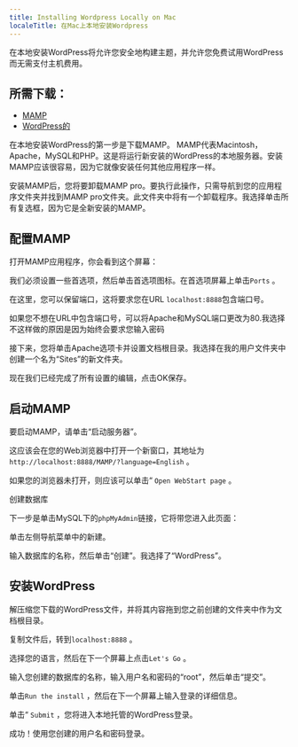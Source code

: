 ```yaml
---
title: Installing Wordpress Locally on Mac
localeTitle: 在Mac上本地安装Wordpress
---
```

在本地安装WordPress将允许您安全地构建主题，并允许您免费试用WordPress而无需支付主机费用。

## 所需下载：

*   [MAMP](https://www.mamp.info/en/)
*   [WordPress的](https://wordpress.org/about/)

在本地安装WordPress的第一步是下载MAMP。 MAMP代表Macintosh，Apache，MySQL和PHP。这是将运行新安装的WordPress的本地服务器。安装MAMP应该很容易，因为它就像安装任何其他应用程序一样。

安装MAMP后，您将要卸载MAMP pro。要执行此操作，只需导航到您的应用程序文件夹并找到MAMP pro文件夹。此文件夹中将有一个卸载程序。我选择单击所有复选框，因为它是全新安装的MAMP。

## 配置MAMP

打开MAMP应用程序，你会看到这个屏幕：

我们必须设置一些首选项，然后单击首选项图标。在首选项屏幕上单击`Ports` 。

在这里，您可以保留端口，这将要求您在URL `localhost:8888`包含端口号。

如果您不想在URL中包含端口号，可以将Apache和MySQL端口更改为80.我选择不这样做的原因是因为始终会要求您输入密码

接下来，您将单击Apache选项卡并设置文档根目录。我选择在我的用户文件夹中创建一个名为“Sites”的新文件夹。

现在我们已经完成了所有设置的编辑，点击OK保存。

## 启动MAMP

要启动MAMP，请单击“启动服务器”。

这应该会在您的Web浏览器中打开一个新窗口，其地址为`http://localhost:8888/MAMP/?language=English` 。

如果您的浏览器未打开，则应该可以单击“ `Open WebStart page` 。

创建数据库

下一步是单击MySQL下的`phpMyAdmin`链接，它将带您进入此页面：

单击左侧导航菜单中的新建。

输入数据库的名称，然后单击“创建”。我选择了“WordPress”。

## 安装WordPress

解压缩您下载的WordPress文件，并将其内容拖到您之前创建的文件夹中作为文档根目录。

复制文件后，转到`localhost:8888` 。

选择您的语言，然后在下一个屏幕上点击`Let's Go` 。

输入您创建的数据库的名称，输入用户名和密码的“root”，然后单击“提交”。

单击`Run the install` ，然后在下一个屏幕上输入登录的详细信息。

单击“ `Submit` ，您将进入本地托管的WordPress登录。

成功！使用您创建的用户名和密码登录。
